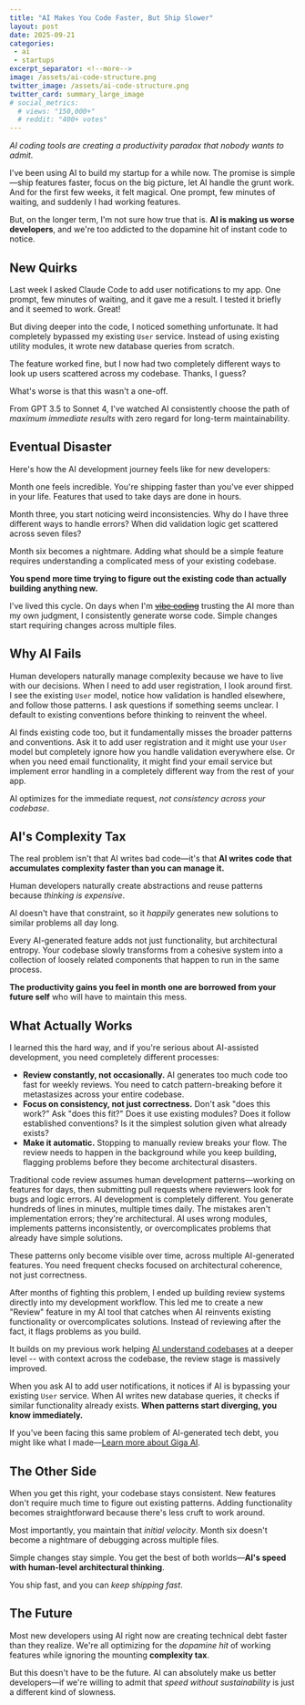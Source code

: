 ```yaml
---
title: "AI Makes You Code Faster, But Ship Slower"
layout: post
date: 2025-09-21
categories:
 - ai
 - startups
excerpt_separator: <!--more-->
image: /assets/ai-code-structure.png
twitter_image: /assets/ai-code-structure.png
twitter_card: summary_large_image
# social_metrics:
  # views: "150,000+"
  # reddit: "400+ votes"
---
```


_AI coding tools are creating a productivity paradox that nobody wants to admit._

I've been using AI to build my startup for a while now. The promise is simple—ship features faster, focus on the big picture, let AI handle the grunt work. And for the first few weeks, it felt magical. One prompt, few minutes of waiting, and suddenly I had working features.

But, on the longer term, I'm not sure how true that is. **AI is making us worse developers**, and we're too addicted to the dopamine hit of instant code to notice.

<!--more-->

## New Quirks

Last week I asked Claude Code to add user notifications to my app. One prompt, few minutes of waiting, and it gave me a result. I tested it briefly and it seemed to work. Great!

But diving deeper into the code, I noticed something unfortunate. It had completely bypassed my existing `User` service. Instead of using existing utility modules, it wrote new database queries from scratch.

The feature worked fine, but I now had two completely different ways to look up users scattered across my codebase. Thanks, I guess?

What's worse is that this wasn't a one-off.

From GPT 3.5 to Sonnet 4, I've watched AI consistently choose the path of _maximum immediate results_ with zero regard for long-term maintainability.

## Eventual Disaster

Here's how the AI development journey feels like for new developers:

Month one feels incredible. You're shipping faster than you've ever shipped in your life. Features that used to take days are done in hours.

Month three, you start noticing weird inconsistencies. Why do I have three different ways to handle errors? When did validation logic get scattered across seven files?

Month six becomes a nightmare. Adding what should be a simple feature requires understanding a complicated mess of your existing codebase.

**You spend more time trying to figure out the existing code than actually building anything new.**

I've lived this cycle. On days when I'm <s><a href="/blog/vibe-coding-gambling?utm_source=blog&utm_medium=ai-code-review&utm_campaign=internal-link&utm_content=vibe-coding-reference">vibe coding</a></s> trusting the AI more than my own judgment, I consistently generate worse code. Simple changes start requiring changes across multiple files.

## Why AI Fails

Human developers naturally manage complexity because we have to live with our decisions. When I need to add user registration, I look around first. I see the existing `User` model, notice how validation is handled elsewhere, and follow those patterns. I ask questions if something seems unclear. I default to existing conventions before thinking to reinvent the wheel.

AI finds existing code too, but it fundamentally misses the broader patterns and conventions. Ask it to add user registration and it might use your `User` model but completely ignore how you handle validation everywhere else. Or when you need email functionality, it might find your email service but implement error handling in a completely different way from the rest of your app.

AI optimizes for the immediate request, _not consistency across your codebase_. 

## AI's Complexity Tax

The real problem isn't that AI writes bad code—it's that **AI writes code that accumulates complexity faster than you can manage it.** 

Human developers naturally create abstractions and reuse patterns because _thinking is expensive_. 

AI doesn't have that constraint, so it _happily_ generates new solutions to similar problems all day long.

Every AI-generated feature adds not just functionality, but architectural entropy. Your codebase slowly transforms from a cohesive system into a collection of loosely related components that happen to run in the same process.

**The productivity gains you feel in month one are borrowed from your future self** who will have to maintain this mess.

## What Actually Works

I learned this the hard way, and if you're serious about AI-assisted development, you need completely different processes:

- **Review constantly, not occasionally.** AI generates too much code too fast for weekly reviews. You need to catch pattern-breaking before it metastasizes across your entire codebase.
- **Focus on consistency, not just correctness.** Don't ask "does this work?" Ask "does this fit?" Does it use existing modules? Does it follow established conventions? Is it the simplest solution given what already exists?
- **Make it automatic.** Stopping to manually review breaks your flow. The review needs to happen in the background while you keep building, flagging problems before they become architectural disasters.

Traditional code review assumes human development patterns—working on features for days, then submitting pull requests where reviewers look for bugs and logic errors. AI development is completely different. You generate hundreds of lines in minutes, multiple times daily. The mistakes aren't implementation errors; they're architectural. AI uses wrong modules, implements patterns inconsistently, or overcomplicates problems that already have simple solutions.

These patterns only become visible over time, across multiple AI-generated features. You need frequent checks focused on architectural coherence, not just correctness.

After months of fighting this problem, I ended up building review systems directly into my development workflow. This led me to create a new "Review" feature in my AI tool that catches when AI reinvents existing functionality or overcomplicates solutions. Instead of reviewing after the fact, it flags problems as you build.

It builds on my previous work helping [AI understand codebases](https://nmn.gl/blog/ai-understand-senior-developer?utm_source=blog&utm_medium=ai-code-review&utm_campaign=ai-code-review&utm_content=inline) at a deeper level -- with context across the codebase, the review stage is massively improved.

When you ask AI to add user notifications, it notices if AI is bypassing your existing `User` service. When AI writes new database queries, it checks if similar functionality already exists. **When patterns start diverging, you know immediately.**

If you've been facing this same problem of AI-generated tech debt, you might like what I made—[Learn more about Giga&nbsp;AI](https://gigamind.dev/?utm_source=blog&utm_medium=ai-code-review&utm_campaign=ai-code-review&utm_content=inline).

## The Other Side

When you get this right, your codebase stays consistent. New features don't require much time to figure out existing patterns. Adding functionality becomes straightforward because there's less cruft to work around.

Most importantly, you maintain that _initial velocity_. Month six doesn't become a nightmare of debugging across multiple files.

Simple changes stay simple. You get the best of both worlds—**AI's speed with human-level architectural thinking**.

You ship fast, and you can _keep shipping fast_.

## The Future

Most new developers using AI right now are creating technical debt faster than they realize. We're all optimizing for the _dopamine hit_ of working features while ignoring the mounting **complexity tax**.

But this doesn't have to be the future. AI can absolutely make us better developers—if we're willing to admit that _speed without sustainability_ is just a different kind of slowness.



